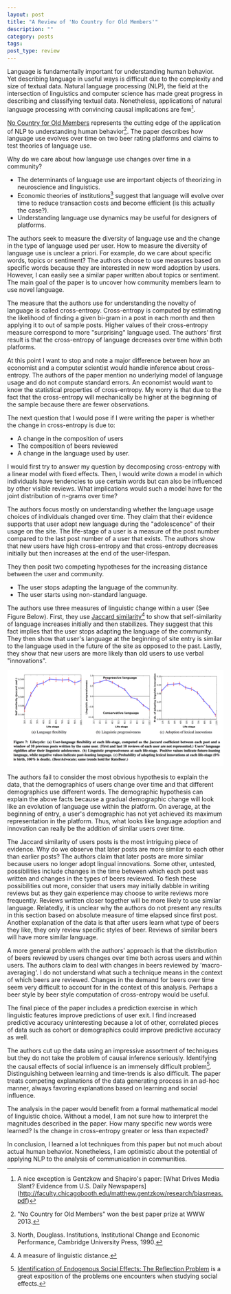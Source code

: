 ```yaml
---
layout: post
title: "A Review of 'No Country for Old Members'"
description: ""
category: posts
tags:
post_type: review
---
```


Language is fundamentally important for understanding human behavior. Yet describing language in useful ways is difficult due to the complexity and size of textual data. Natural language processing (NLP), the field at the intersection of linguistics and computer science has made great progress in describing and classifying textual data. Nonetheless, applications of natural language processing with convincing causal implications are few[^1].

[No Country for Old Members](http://cs.stanford.edu/people/jure/pubs/language-www13.pdf) represents the cutting edge of the application of NLP to understanding human behavior[^2]. The paper describes how language use evolves over time on two beer rating platforms and claims to test theories of language use. 

Why do we care about how language use changes over time in a community? 

- The determinants of language use are important objects of theorizing in neuroscience and linguistics. 
- Economic theories of institutions[^3] suggest that language will evolve over time to reduce transaction costs and become efficient \(is this actually the case?\).
- Understanding language use dynamics may be useful for designers of platforms.

The authors seek to measure the diversity of language use and the change in the type of language used per user. How to measure the diversity of language use is unclear a priori. For example, do we care about specific words, topics or sentiment? The authors choose to use measures based on specific words because they are interested in new word adoption by users. However, I can easily see a similar paper written about topics or sentiment. The main goal of the paper is to uncover how community members learn to use novel language.

The measure that the authors use for understanding the novelty of language is called cross-entropy. Cross-entropy is computed by estimating the likelihood of finding a given bi-gram in a post in each month and then applying it to out of sample posts. Higher values of their cross-entropy measure correspond to more "surprising" language used. The authors' first result is that the cross-entropy of language decreases over time within both platforms. 

At this point I want to stop and note a major difference between how an economist and a computer scientist would handle inference about cross-entropy. The authors of the paper mention no underlying model of language usage and do not compute standard errors. An economist would want to know the statistical properties of cross-entropy. My worry is that due to the fact that the cross-entropy will mechanically be higher at the beginning of the sample because there are fewer observations.

The next question that I would pose if I were writing the paper is whether the change in cross-entropy is due to:
- A change in the composition of users
- The composition of beers reviewed
- A change in the language used by user. 

I would first try to answer my question by decomposing cross-entropy with a linear model with fixed effects. Then, I would write down a model in which individuals have tendencies to use certain words but can also be influenced by other visible reviews. What implications would such a model have for the joint distribution of n-grams over time?

The authors focus mostly on understanding whether the language usage choices of individuals changed over time. They claim that their evidence supports that user adopt new language during the "adolescence" of their usage on the site. The life-stage of a user is a measure of the post number compared to the last post number of a user that exists. The authors show that new users have high cross-entropy and that cross-entropy decreases initially but then increases at the end of the user-lifespan. 

They then posit two competing hypotheses for the increasing distance between the user and community. 
- The user stops adapting the language of the community.
- The user starts using non-standard language.

The authors use three measures of linguistic change within a user \(See Figure Below\). First, they use [Jaccard similarity](http://en.wikipedia.org/wiki/Jaccard_index)[^4] to show that self-similarity of language increases initially and then stabilizes. They suggest that this fact implies that the user stops adapting the language of the community. They then show that user's language at the beginning of site entry is similar to the language used in the future of the site as opposed to the past. Lastly, they show that new users are more likely than old users to use verbal "innovations". 

![Measures of linguistic change](/assets/linguistic_evolution.png)

The authors fail to consider the most obvious hypothesis to explain the data, that the demographics of users change over time and that different demographics use different words. The demographic hypothesis can explain the above facts because a gradual demographic change will look like an evolution of language use within the platform. On average, at the beginning of entry, a user's demographic has not yet achieved its maximum representation in the platform. Thus, what looks like language adoption and innovation can really be the addition of similar users over time.

The Jaccard similarity of users posts is the most intriguing piece of evidence. Why do we observe that later posts are more similar to each other than earlier posts? The authors claim that later posts are more similar because users no longer adopt lingual innovations. Some other, untested, possibilities include changes in the time between which each post was written and changes in the types of beers reviewed. To flesh these possibilities out more, consider that users may initially dabble in writing reviews but as they gain experience may choose to write reviews more frequently. Reviews written closer together will be more likely to use similar language. Relatedly, it is unclear why the authors do not present any results in this section based on absolute measure of time elapsed since first post. Another explanation of the data is that after users learn what type of beers they like, they only review specific styles of beer. Reviews of similar beers will have more similar language.

A more general problem with the authors' approach is that the distribution of beers reviewed by users changes over time both across users and within users. The authors claim to deal with changes in beers reviewed by 'macro-averaging'. I do not understand what such a technique means in the context of which beers are reviewed. Changes in the demand for beers over time seem very difficult to account for in the context of this analysis. Perhaps a beer style by beer style computation of cross-entropy would be useful.

The final piece of the paper includes a prediction exercise in which linguistic features improve predictions of user exit. I find increased predictive accuracy uninteresting because a lot of other, correlated pieces of data such as cohort or demographics could improve predictive accuracy as well. 

The authors cut up the data using an impressive assortment of techniques but they do not take the problem of causal inference seriously. Identifying the causal effects of social influence is an immensely difficult problem[^5]. Distinguishing between learning and time-trends is also difficult. The paper treats competing explanations of the data generating process in an ad-hoc manner, always favoring explanations based on learning and social influence. 

The analysis in the paper would benefit from a formal mathematical model of linguistic choice. Without a model, I am not sure how to interpret the magnitudes described in the paper. How many specific new words were learned? Is the change in cross-entropy greater or less than expected? 

In conclusion, I learned a lot techniques from this paper but not much about actual human behavior. Nonetheless, I am optimistic about the potential of applying NLP to the analysis of communication in communities.

[^1]: A nice exception is Gentzkow and Shapiro's paper: [What Drives Media Slant? Evidence from U.S. Daily Newspapers] (http://faculty.chicagobooth.edu/matthew.gentzkow/research/biasmeas.pdf)
[^2]: "No Country for Old Members" won the best paper prize at WWW 2013.
[^3]: North, Douglass. Institutions, Institutional Change and Economic Performance, Cambridge University Press, 1990. 
[^4]: A measure of linguistic distance.
[^5]: [Identification of Endogenous Social Effects: The Reflection Problem](http://fisher.osu.edu/~schroeder_9/AMIS900/Manski1993.pdf) is a great exposition of the problems one encounters when studying social effects. 